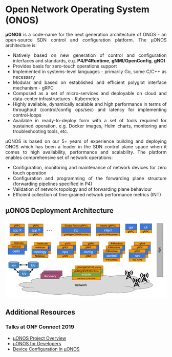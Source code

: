 # Open Network Operating System (ONOS)
<div style="text-align: justify"> 

**µONOS** is a code-name for the next generation architecture of ONOS - an open-source SDN control and configuration platform.
The µONOS architecture is:

- Natively based on new generation of control and configuration interfaces and standards, e.g. **P4/P4Runtime**, **gNMI/OpenConfig**, **gNOI**
- Provides basis for zero-touch operations support
- Implemented in systems-level languages - primarily Go, some C/C++ as necessary
- Modular and based on established and efficient polyglot interface mechanism - gRPC
- Composed as a set of micro-services and deployable on cloud and data-center infrastructures - Kubernetes
- Highly available, dynamically scalable and high performance in terms of throughput (control/config ops/sec) and latency for implementing control-loops 
- Available in ready-to-deploy form with a set of tools required for sustained operation, e.g. Docker images, Helm charts, monitoring and troubleshooting tools, etc.

µONOS is based on our 5+ years of experience building and deploying ONOS which has been a leader in the SDN control plane space when it comes to high availability, performance and scalability. 
The platform enables comprehensive set of network operations:

- Configuration, monitoring and maintenance of network devices for zero touch operation
- Configuration and programming of the forwarding plane structure (forwarding pipelines specified in P4)
- Validation of network topology and of forwarding plane behaviour
- Efficient collection of fine-grained network performance metrics (INT)

## µONOS Deployment Architecture

![architecture](images/uonos_architecture.png)

## Additional Resources
### Talks at ONF Connect 2019
* [µONOS Project Overview](https://vimeo.com/360845205)
* [µONOS for Developers](https://vimeo.com/360846886)
* [Device Configuration in µONOS](https://vimeo.com/360886688)

</div>

